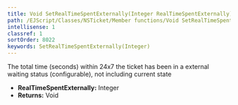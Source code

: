 ```yaml
---
title: Void SetRealTimeSpentExternally(Integer RealTimeSpentExternally)
path: /EJScript/Classes/NSTicket/Member functions/Void SetRealTimeSpentExternally(Integer p_0)
intellisense: 1
classref: 1
sortOrder: 8022
keywords: SetRealTimeSpentExternally(Integer)
---
```



The total time (seconds) within 24x7 the ticket has been in a external waiting status (configurable), not including current state



* **RealTimeSpentExternally:** Integer
* **Returns:** Void


